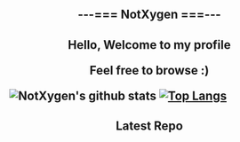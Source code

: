 <h2 align=center>
  ---=== NotXygen ===---
<h2>

<p align=center>
  Hello, Welcome to my profile
<p align=center>
  Feel free to browse :) 
<p>
 
![NotXygen's github stats](https://github-readme-stats.vercel.app/api?username=not-xygen&show_icons=true&theme=react)
[![Top Langs](https://github-readme-stats.vercel.app/api/top-langs/?username=not-xygen&theme=react)](https://github.com/anuraghazra/github-readme-stats)

<h2 align=center>
  Latest Repo
